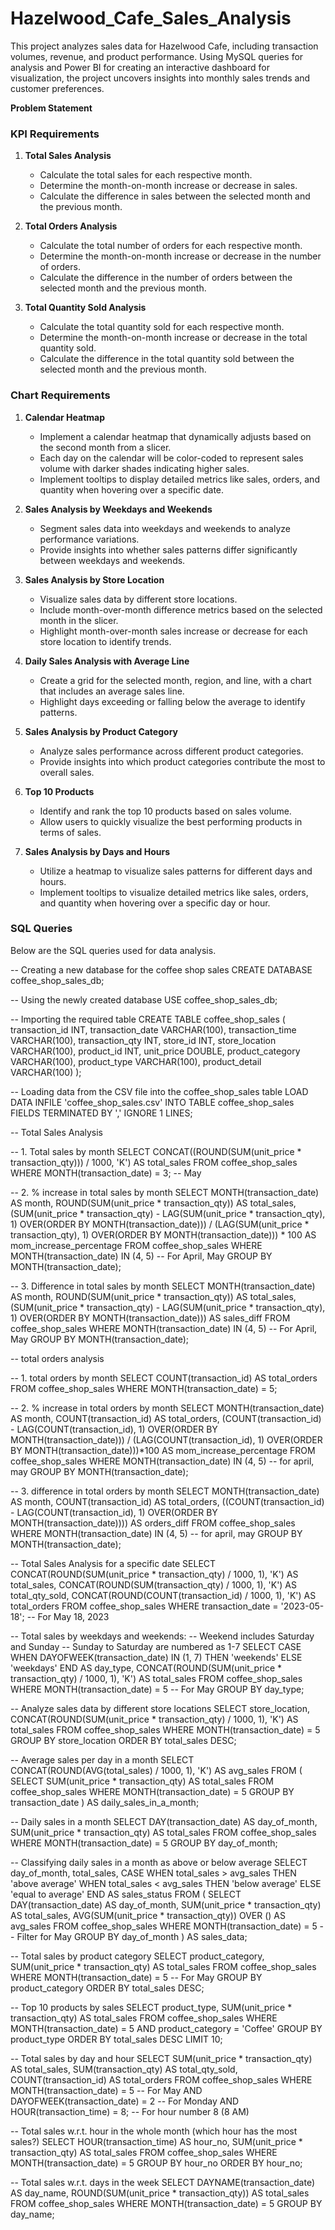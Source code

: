 # Hazelwood_Cafe_Sales_Analysis
This project analyzes sales data for Hazelwood Cafe, including transaction volumes, revenue, and product performance. Using MySQL queries for analysis and Power BI for creating an interactive dashboard for visualization, the project uncovers insights into monthly sales trends and customer preferences.

**Problem Statement**

### KPI Requirements

1. **Total Sales Analysis**
   - Calculate the total sales for each respective month.
   - Determine the month-on-month increase or decrease in sales.
   - Calculate the difference in sales between the selected month and the previous month.

2. **Total Orders Analysis**
   - Calculate the total number of orders for each respective month.
   - Determine the month-on-month increase or decrease in the number of orders.
   - Calculate the difference in the number of orders between the selected month and the previous month.

3. **Total Quantity Sold Analysis**
   - Calculate the total quantity sold for each respective month.
   - Determine the month-on-month increase or decrease in the total quantity sold.
   - Calculate the difference in the total quantity sold between the selected month and the previous month.

### Chart Requirements

1. **Calendar Heatmap**
   - Implement a calendar heatmap that dynamically adjusts based on the second month from a slicer.
   - Each day on the calendar will be color-coded to represent sales volume with darker shades indicating higher sales.
   - Implement tooltips to display detailed metrics like sales, orders, and quantity when hovering over a specific date.

2. **Sales Analysis by Weekdays and Weekends**
   - Segment sales data into weekdays and weekends to analyze performance variations.
   - Provide insights into whether sales patterns differ significantly between weekdays and weekends.

3. **Sales Analysis by Store Location**
   - Visualize sales data by different store locations.
   - Include month-over-month difference metrics based on the selected month in the slicer.
   - Highlight month-over-month sales increase or decrease for each store location to identify trends.

4. **Daily Sales Analysis with Average Line**
   - Create a grid for the selected month, region, and line, with a chart that includes an average sales line.
   - Highlight days exceeding or falling below the average to identify patterns.

5. **Sales Analysis by Product Category**
   - Analyze sales performance across different product categories.
   - Provide insights into which product categories contribute the most to overall sales.

6. **Top 10 Products**
   - Identify and rank the top 10 products based on sales volume.
   - Allow users to quickly visualize the best performing products in terms of sales.

7. **Sales Analysis by Days and Hours**
   - Utilize a heatmap to visualize sales patterns for different days and hours.
   - Implement tooltips to visualize detailed metrics like sales, orders, and quantity when hovering over a specific day or hour.

### SQL Queries
Below are the SQL queries used for data analysis.

-- Creating a new database for the coffee shop sales
CREATE DATABASE coffee_shop_sales_db;

-- Using the newly created database
USE coffee_shop_sales_db;

-- Importing the required table
CREATE TABLE coffee_shop_sales (
    transaction_id INT,
    transaction_date VARCHAR(100),
    transaction_time VARCHAR(100),
    transaction_qty INT,
    store_id INT,
    store_location VARCHAR(100),
    product_id INT,
    unit_price DOUBLE,
    product_category VARCHAR(100),
    product_type VARCHAR(100),
    product_detail VARCHAR(100)
);

-- Loading data from the CSV file into the coffee_shop_sales table
LOAD DATA INFILE 'coffee_shop_sales.csv' 
INTO TABLE coffee_shop_sales
FIELDS TERMINATED BY ',' 
IGNORE 1 LINES;

-- Total Sales Analysis

-- 1. Total sales by month
SELECT 
    CONCAT((ROUND(SUM(unit_price * transaction_qty))) / 1000,
            'K') AS total_sales
FROM
    coffee_shop_sales
WHERE
    MONTH(transaction_date) = 3; -- May

-- 2. % increase in total sales by month
SELECT
    MONTH(transaction_date) AS month,
    ROUND(SUM(unit_price * transaction_qty)) AS total_sales,
    (SUM(unit_price * transaction_qty) - LAG(SUM(unit_price * transaction_qty), 1) OVER(ORDER BY MONTH(transaction_date)))
    /
    (LAG(SUM(unit_price * transaction_qty), 1) OVER(ORDER BY MONTH(transaction_date))) * 100 AS mom_increase_percentage
FROM coffee_shop_sales
WHERE MONTH(transaction_date) IN (4, 5) -- For April, May
GROUP BY MONTH(transaction_date);

-- 3. Difference in total sales by month
SELECT
    MONTH(transaction_date) AS month,
    ROUND(SUM(unit_price * transaction_qty)) AS total_sales,
    (SUM(unit_price * transaction_qty) - LAG(SUM(unit_price * transaction_qty), 1) OVER(ORDER BY MONTH(transaction_date))) AS sales_diff
FROM coffee_shop_sales
WHERE MONTH(transaction_date) IN (4, 5) -- For April, May
GROUP BY MONTH(transaction_date);

-- total orders analysis

-- 1. total orders by month
SELECT 
    COUNT(transaction_id) AS total_orders
FROM
    coffee_shop_sales
WHERE
    MONTH(transaction_date) = 5;
    
-- 2. % increase in total orders by month
SELECT
	MONTH(transaction_date) AS month,
    COUNT(transaction_id) AS total_orders,
    (COUNT(transaction_id) - LAG(COUNT(transaction_id), 1) OVER(ORDER BY MONTH(transaction_date)))
    /
	(LAG(COUNT(transaction_id), 1) OVER(ORDER BY MONTH(transaction_date)))*100 
    AS mom_increase_percentage
FROM coffee_shop_sales
WHERE MONTH(transaction_date) IN (4, 5) -- for april, may
GROUP BY MONTH(transaction_date);

-- 3. difference in total orders by month
SELECT
	MONTH(transaction_date) AS month,
    COUNT(transaction_id) AS total_orders,
    ((COUNT(transaction_id) - LAG(COUNT(transaction_id), 1) OVER(ORDER BY MONTH(transaction_date)))) AS orders_diff
FROM coffee_shop_sales
WHERE MONTH(transaction_date) IN (4, 5) -- for april, may
GROUP BY MONTH(transaction_date);

-- Total Sales Analysis for a specific date
SELECT 
    CONCAT(ROUND(SUM(unit_price * transaction_qty) / 1000, 1), 'K') AS total_sales, 
    CONCAT(ROUND(SUM(transaction_qty) / 1000, 1), 'K') AS total_qty_sold, 
    CONCAT(ROUND(COUNT(transaction_id) / 1000, 1), 'K') AS total_orders
FROM coffee_shop_sales
WHERE transaction_date = '2023-05-18'; -- For May 18, 2023

-- Total sales by weekdays and weekends:
-- Weekend includes Saturday and Sunday
-- Sunday to Saturday are numbered as 1-7
SELECT 
    CASE
        WHEN DAYOFWEEK(transaction_date) IN (1, 7) THEN 'weekends'
        ELSE 'weekdays'
    END AS day_type,
    CONCAT(ROUND(SUM(unit_price * transaction_qty) / 1000, 1), 'K') AS total_sales
FROM
    coffee_shop_sales
WHERE
    MONTH(transaction_date) = 5 -- For May
GROUP BY day_type; 

-- Analyze sales data by different store locations
SELECT
    store_location, 
    CONCAT(ROUND(SUM(unit_price * transaction_qty) / 1000, 1), 'K') AS total_sales
FROM coffee_shop_sales
WHERE MONTH(transaction_date) = 5
GROUP BY store_location
ORDER BY total_sales DESC; 

-- Average sales per day in a month
SELECT CONCAT(ROUND(AVG(total_sales) / 1000, 1), 'K') AS avg_sales
FROM 
    (
        SELECT SUM(unit_price * transaction_qty) AS total_sales
        FROM coffee_shop_sales
        WHERE MONTH(transaction_date) = 5
        GROUP BY transaction_date
    ) AS daily_sales_in_a_month;

-- Daily sales in a month
SELECT DAY(transaction_date) AS day_of_month, SUM(unit_price * transaction_qty) AS total_sales
FROM coffee_shop_sales
WHERE MONTH(transaction_date) = 5
GROUP BY day_of_month;

-- Classifying daily sales in a month as above or below average
SELECT 
    day_of_month,
    total_sales,
    CASE 
        WHEN total_sales > avg_sales THEN 'above average'
        WHEN total_sales < avg_sales THEN 'below average'
        ELSE 'equal to average'
    END AS sales_status
FROM (
    SELECT
        DAY(transaction_date) AS day_of_month,
        SUM(unit_price * transaction_qty) AS total_sales,
        AVG(SUM(unit_price * transaction_qty)) OVER () AS avg_sales
    FROM coffee_shop_sales
    WHERE MONTH(transaction_date) = 5 -- Filter for May
    GROUP BY day_of_month
) AS sales_data;

-- Total sales by product category
SELECT product_category, SUM(unit_price * transaction_qty) AS total_sales 
FROM coffee_shop_sales
WHERE MONTH(transaction_date) = 5 -- For May
GROUP BY product_category
ORDER BY total_sales DESC;

-- Top 10 products by sales
SELECT product_type, SUM(unit_price * transaction_qty) AS total_sales
FROM coffee_shop_sales
WHERE MONTH(transaction_date) = 5 AND product_category = 'Coffee'
GROUP BY product_type
ORDER BY total_sales DESC
LIMIT 10;

-- Total sales by day and hour
SELECT SUM(unit_price * transaction_qty) AS total_sales, SUM(transaction_qty) AS total_qty_sold, COUNT(transaction_id) AS total_orders
FROM coffee_shop_sales
WHERE MONTH(transaction_date) = 5 -- For May
    AND DAYOFWEEK(transaction_date) = 2 -- For Monday
    AND HOUR(transaction_time) = 8; -- For hour number 8 (8 AM)

-- Total sales w.r.t. hour in the whole month (which hour has the most sales?)
SELECT HOUR(transaction_time) AS hour_no, SUM(unit_price * transaction_qty) AS total_sales
FROM coffee_shop_sales
WHERE MONTH(transaction_date) = 5
GROUP BY hour_no
ORDER BY hour_no;

-- Total sales w.r.t. days in the week
SELECT DAYNAME(transaction_date) AS day_name, ROUND(SUM(unit_price * transaction_qty)) AS total_sales
FROM coffee_shop_sales
WHERE MONTH(transaction_date) = 5
GROUP BY day_name;

